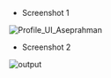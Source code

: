 - Screenshot 1

![Profile_UI_Aseprahman](https://user-images.githubusercontent.com/110801249/186725556-18e156b6-7bcb-461f-a373-31f7d4676d66.jpg)

- Screenshot 2

![output](https://user-images.githubusercontent.com/110801249/186725487-31d2aef0-2cad-457c-8bde-8c33dc1d663a.jpeg)
